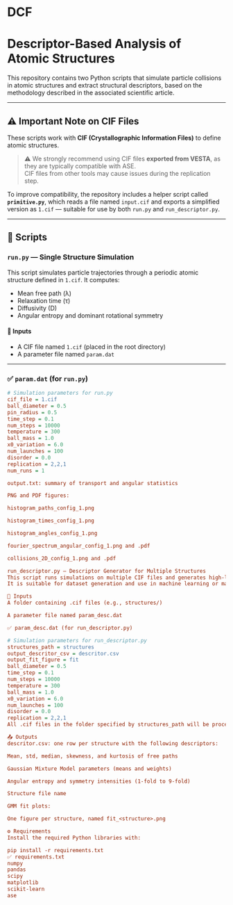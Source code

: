 # DCF  
# Descriptor-Based Analysis of Atomic Structures

This repository contains two Python scripts that simulate particle collisions in atomic structures and extract structural descriptors, based on the methodology described in the associated scientific article.

---

## ⚠️ Important Note on CIF Files

These scripts work with **CIF (Crystallographic Information Files)** to define atomic structures.

> ⚠️ We strongly recommend using CIF files **exported from VESTA**, as they are typically compatible with ASE.  
> CIF files from other tools may cause issues during the replication step.

To improve compatibility, the repository includes a helper script called **`primitive.py`**, which reads a file named `input.cif` and exports a simplified version as `1.cif` — suitable for use by both `run.py` and `run_descriptor.py`.

---

## 📄 Scripts

### `run.py` — Single Structure Simulation

This script simulates particle trajectories through a periodic atomic structure defined in `1.cif`. It computes:

- Mean free path (λ)
- Relaxation time (τ)
- Diffusivity (D)
- Angular entropy and dominant rotational symmetry

#### 🔧 Inputs
- A CIF file named `1.cif` (placed in the root directory)
- A parameter file named `param.dat`

---

### ✅ `param.dat` (for `run.py`)

```ini
# Simulation parameters for run.py
cif_file = 1.cif
ball_diameter = 0.5
pin_radius = 0.5
time_step = 0.1
num_steps = 10000
temperature = 300
ball_mass = 1.0
x0_variation = 6.0
num_launches = 100
disorder = 0.0
replication = 2,2,1
num_runs = 1

output.txt: summary of transport and angular statistics

PNG and PDF figures:

histogram_paths_config_1.png

histogram_times_config_1.png

histogram_angles_config_1.png

fourier_spectrum_angular_config_1.png and .pdf

collisions_2D_config_1.png and .pdf

run_descriptor.py — Descriptor Generator for Multiple Structures
This script runs simulations on multiple CIF files and generates high-level descriptors for each structure.
It is suitable for dataset generation and use in machine learning or materials informatics.

🔧 Inputs
A folder containing .cif files (e.g., structures/)

A parameter file named param_desc.dat

✅ param_desc.dat (for run_descriptor.py)

# Simulation parameters for run_descriptor.py
structures_path = structures
output_descritor_csv = descritor.csv
output_fit_figure = fit
ball_diameter = 0.5
time_step = 0.1
num_steps = 10000
temperature = 300
ball_mass = 1.0
x0_variation = 6.0
num_launches = 100
disorder = 0.0
replication = 2,2,1
All .cif files in the folder specified by structures_path will be processed in numerical/alphabetical order.

📤 Outputs
descritor.csv: one row per structure with the following descriptors:

Mean, std, median, skewness, and kurtosis of free paths

Gaussian Mixture Model parameters (means and weights)

Angular entropy and symmetry intensities (1-fold to 9-fold)

Structure file name

GMM fit plots:

One figure per structure, named fit_<structure>.png

⚙️ Requirements
Install the required Python libraries with:

pip install -r requirements.txt
✅ requirements.txt
numpy
pandas
scipy
matplotlib
scikit-learn
ase


